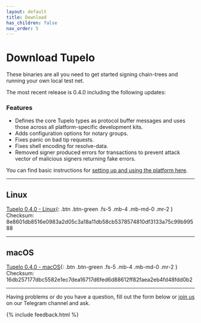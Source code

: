 ```yaml
---
layout: default
title: Download
has_children: false
nav_order: 5
---
```


# Download Tupelo

These binaries are all you need to get started signing chain-trees and running
your own local test net.

The most recent release is 0.4.0 including the following updates:

### Features
* Defines the core Tupelo types as protocol buffer messages and uses those
across all platform-specific development kits.
* Adds configuration options for notary groups.
* Fixes panic on bad tip requests.
* Fixes shell encoding for resolve-data.
* Removed signer produced errors for transactions to prevent attack vector of
malicious signers returning fake errors.

You can find basic instructions for
[setting up and using the platform here](tutorials/rpc_server).

***

## Linux

[Tupelo 0.4.0 - Linux](https://qc-tupelo-downloads.s3.eu-central-1.amazonaws.com/tupelo-v0.4.0-linux-amd64){: .btn .btn-green .fs-5 .mb-4 .mb-md-0 .mr-2 }  
Checksum: 8e8601db8516e0983a2d05c3a18a11db58cb5378574810df3133a75c99b99588

***

## macOS

[Tupelo 0.4.0 - macOS](https://qc-tupelo-downloads.s3.eu-central-1.amazonaws.com/tupelo-v0.4.0-darwin-amd64){: .btn .btn-green .fs-5 .mb-4 .mb-md-0 .mr-2 }  
Checksum: 16db257177dbc5582e1ec7dea16717d6fed6d88612ff82faea2eb4fd48fdd0b2

***

Having problems or do you have a question, fill out the form below or
<a href="https://t.me/joinchat/IhpojEWjbW9Y7_H81Y7rAA">join us</a>
on our Telegram channel and ask.

{% include feedback.html %}
